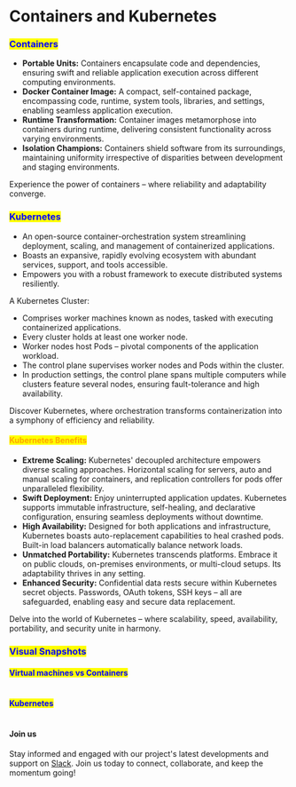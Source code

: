 # Containers and Kubernetes

### <mark style="color:blue;">**Containers**</mark>&#x20;

* **Portable Units:** Containers encapsulate code and dependencies, ensuring swift and reliable application execution across different computing environments.
* **Docker Container Image:** A compact, self-contained package, encompassing code, runtime, system tools, libraries, and settings, enabling seamless application execution.
* **Runtime Transformation:** Container images metamorphose into containers during runtime, delivering consistent functionality across varying environments.
* **Isolation Champions:** Containers shield software from its surroundings, maintaining uniformity irrespective of disparities between development and staging environments.

Experience the power of containers – where reliability and adaptability converge.

### <mark style="color:blue;">**Kubernetes**</mark>&#x20;

* An open-source container-orchestration system streamlining deployment, scaling, and management of containerized applications.
* Boasts an expansive, rapidly evolving ecosystem with abundant services, support, and tools accessible.
* Empowers you with a robust framework to execute distributed systems resiliently.

A Kubernetes Cluster:

* Comprises worker machines known as nodes, tasked with executing containerized applications.
* Every cluster holds at least one worker node.
* Worker nodes host Pods – pivotal components of the application workload.
* The control plane supervises worker nodes and Pods within the cluster.
* In production settings, the control plane spans multiple computers while clusters feature several nodes, ensuring fault-tolerance and high availability.

Discover Kubernetes, where orchestration transforms containerization into a symphony of efficiency and reliability.

#### <mark style="color:orange;">**Kubernetes Benefits**</mark>&#x20;

* **Extreme Scaling:** Kubernetes' decoupled architecture empowers diverse scaling approaches. Horizontal scaling for servers, auto and manual scaling for containers, and replication controllers for pods offer unparalleled flexibility.
* **Swift Deployment:** Enjoy uninterrupted application updates. Kubernetes supports immutable infrastructure, self-healing, and declarative configuration, ensuring seamless deployments without downtime.
* **High Availability:** Designed for both applications and infrastructure, Kubernetes boasts auto-replacement capabilities to heal crashed pods. Built-in load balancers automatically balance network loads.
* **Unmatched Portability:** Kubernetes transcends platforms. Embrace it on public clouds, on-premises environments, or multi-cloud setups. Its adaptability thrives in any setting.
* **Enhanced Security:** Confidential data rests secure within Kubernetes secret objects. Passwords, OAuth tokens, SSH keys – all are safeguarded, enabling easy and secure data replacement.

Delve into the world of Kubernetes – where scalability, speed, availability, portability, and security unite in harmony.



### <mark style="color:blue;">Visual Snapshots</mark>

#### <mark style="color:blue;">**Virtual machines vs Containers**</mark>&#x20;

<figure><img src="../.gitbook/assets/container.png" alt=""><figcaption></figcaption></figure>

#### <mark style="color:blue;">Kubernetes</mark>

<figure><img src="../.gitbook/assets/kubernetes.png" alt=""><figcaption></figcaption></figure>

#### Join us

Stay informed and engaged with our project's latest developments and support on [Slack](https://app.slack.com/client/T04QS32JX6E/C04QKEWE146). Join us today to connect, collaborate, and keep the momentum going!&#x20;
